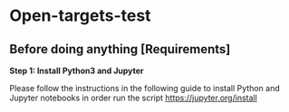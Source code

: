 # Open-targets-test

## Before doing anything [Requirements]

**Step 1: Install Python3 and Jupyter**

Please follow the instructions in the following guide to install Python and Jupyter notebooks in order run the script 
https://jupyter.org/install

